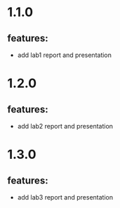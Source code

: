 # 1.1.0

## features:

- add lab1 report and presentation

# 1.2.0

## features:

- add lab2 report and presentation

# 1.3.0

## features:

- add lab3 report and presentation
